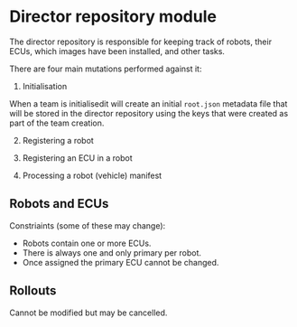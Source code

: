 # Director repository module

The director repository is responsible for keeping track of robots, their ECUs, which images have been installed, and other tasks.

There are four main mutations performed against it:

1. Initialisation

When a team is initialisedit will create an initial `root.json` metadata file that will be stored in the director repository using the keys that were created as part of the team creation.

2. Registering a robot

3. Registering an ECU in a robot

4. Processing a robot (vehicle) manifest

## Robots and ECUs

Constriaints (some of these may change):
- Robots contain one or more ECUs.
- There is always one and only primary per robot.
- Once assigned the primary ECU cannot be changed.

## Rollouts

Cannot be modified but may be cancelled.